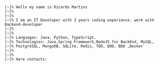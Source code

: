 ```
[~]% Hello my name is Ricardo Martins
[~]%
[~]%
[~]% I am an IT Developer with 3 years coding experience. work with Backend-developer
[~]%
[~]%
[~]% Languages: Java, Python, TypeScript. 
[~]% Technologies: Java,Spring Framework,NodeJS for BackEnd, MySQL,
[~]% PostgreSQL, MongoDB, SQLite, Redis, TDD, DDD, BDD ,Docker
[~]%
[~]%
[~]% Here contacts: 
```


<!--
**jusmrcrd/jusmrcrd** is a ✨ _special_ ✨ repository because its `README.md` (this file) appears on your GitHub profile.

Here are some ideas to get you started:

- 🔭 I’m currently working on ...
- 🌱 I’m currently learning ...
- 👯 I’m looking to collaborate on ...
- 🤔 I’m looking for help with ...
- 💬 Ask me about ...
- 📫 How to reach me: ...
- 😄 Pronouns: ...
- ⚡ Fun fact: ...
-->
